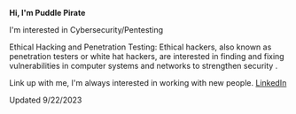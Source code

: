 **Hi, I'm Puddle Pirate**

I'm interested in Cybersecurity/Pentesting

Ethical Hacking and Penetration Testing: Ethical hackers, also known as penetration testers or white hat hackers, are interested in finding and fixing vulnerabilities in computer systems and networks to strengthen security
.

Link up with me, I'm always interested in working with new people.
[LinkedIn](https://www.linkedin.com/feed/)

Updated 9/22/2023
